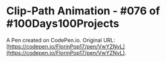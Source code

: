 # Clip-Path Animation - #076 of #100Days100Projects

A Pen created on CodePen.io. Original URL: [https://codepen.io/FlorinPop17/pen/VwYZNyL](https://codepen.io/FlorinPop17/pen/VwYZNyL).


